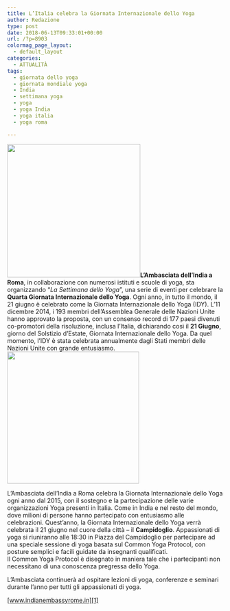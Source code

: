 ```yaml
---
title: L’Italia celebra la Giornata Internazionale dello Yoga
author: Redazione
type: post
date: 2018-06-13T09:33:01+00:00
url: /?p=8903
colormag_page_layout:
  - default_layout
categories:
  - ATTUALITÀ
tags:
  - giornata dello yoga
  - giornata mondiale yoga
  - India
  - settimana yoga
  - yoga
  - yoga India
  - yoga italia
  - yoga roma

---
```

<img decoding="async" loading="lazy" class=" wp-image-8908 alignleft" src="https://progressonline.it/wp-content/uploads/2018/06/35086662_10155307670051949_1982204226889056256_n-300x300.jpg" alt="" width="310" height="310" />**L’Ambasciata dell’India a Roma**, in collaborazione con numerosi istituti e scuole di yoga, sta organizzando “_La Settimana dello Yoga_”, una serie di eventi per celebrare la **Quarta Giornata Internazionale dello Yoga**. Ogni anno, in tutto il mondo, il 21 giugno è celebrato come la Giornata Internazionale dello Yoga (IDY). L’11 dicembre 2014, i 193 membri dell’Assemblea Generale delle Nazioni Unite hanno approvato la proposta, con un consenso record di 177 paesi divenuti co-promotori della risoluzione, inclusa l’Italia, dichiarando così il **21 Giugno**, giorno del Solstizio d’Estate, Giornata Internazionale dello Yoga. Da quel momento, l’IDY è stata celebrata annualmente dagli Stati membri delle Nazioni Unite con grande entusiasmo. <img decoding="async" loading="lazy" class=" wp-image-8905 alignright" src="https://progressonline.it/wp-content/uploads/2018/06/35072657_10155307670111949_7926834586875592704_n-300x300.jpg" alt="" width="307" height="307" />

L’Ambasciata dell’India a Roma celebra la Giornata Internazionale dello Yoga ogni anno dal 2015, con il sostegno e la partecipazione delle varie organizzazioni Yoga presenti in Italia. Come in India e nel resto del mondo, dove milioni di persone hanno partecipato con entusiasmo alle celebrazioni. Quest’anno, la Giornata Internazionale dello Yoga verrà celebrata il 21 giugno nel cuore della città – il **Campidoglio**. Appassionati di yoga si riuniranno alle 18:30 in Piazza del Campidoglio per partecipare ad una speciale sessione di yoga basata sul Common Yoga Protocol, con posture semplici e facili guidate da insegnanti qualificati.  
Il Common Yoga Protocol è disegnato in maniera tale che i partecipanti non necessitano di una conoscenza pregressa dello Yoga.

L’Ambasciata continuerà ad ospitare lezioni di yoga, conferenze e seminari durante l’anno per tutti gli appassionati di yoga.

[www.indianembassyrome.in][1]

 [1]: https://www.indianembassyrome.in/